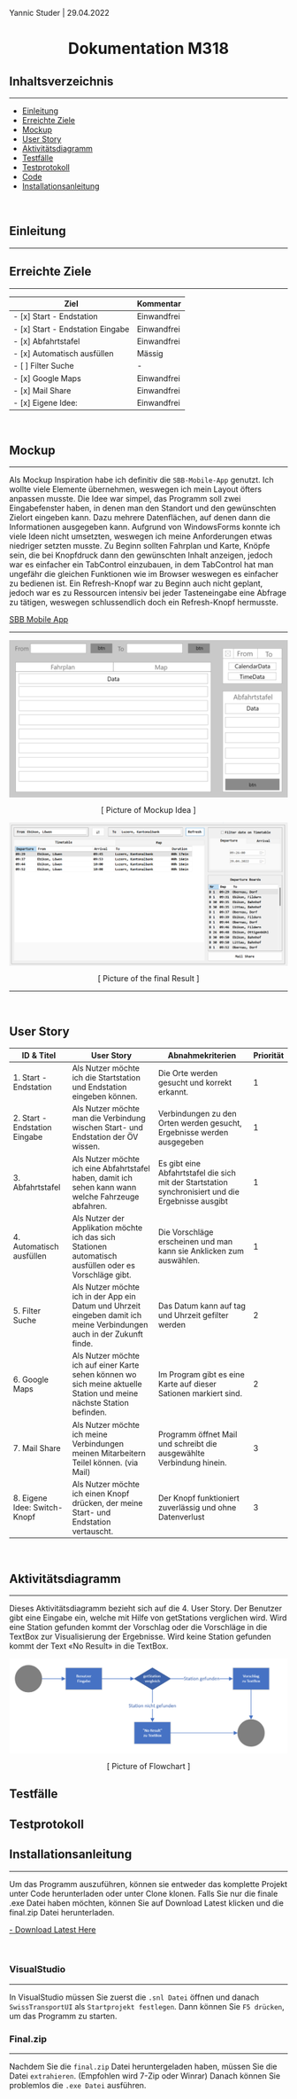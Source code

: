 <p align="left"> Yannic Studer | 29.04.2022</p1>
<h1 align="center"> Dokumentation M318</h1>

<h2 align="left"> Inhaltsverzeichnis</h1>

---

 - [Einleitung](#einl)
 - [Erreichte Ziele](#erre)
 - [Mockup](#mock)
 - [User Story](#user)
 - [Aktivitätsdiagramm](#aktiv)
 - [Testfälle](#test)
 - [Testprotokoll](#testproto)
 - [Code](#code)
 - [Installationsanleitung](#instal)

  <!--  - [Andere](#more) -->


<br>

<a name="einl"></a>
<h2>Einleitung</h2>

---

<a name="erre"></a>
<h2>Erreichte Ziele</h2>

---

| Ziel                             | Kommentar    |
|----------------------------------|--------------|
| - [x] Start - Endstation         | Einwandfrei  |
| - [x] Start - Endstation Eingabe | Einwandfrei  |
| - [x] Abfahrtstafel              | Einwandfrei  |
| - [x] Automatisch ausfüllen      | Mässig       |
| - [ ] Filter Suche               | -            |
| - [x] Google Maps                | Einwandfrei  |
| - [x] Mail Share                 | Einwandfrei  |
| - [x] Eigene Idee:               | Einwandfrei  |

<br>

<a name="mock"></a>
<h2>Mockup</h2>

---

Als Mockup Inspiration habe ich definitiv die `SBB-Mobile-App` genutzt. Ich wollte viele Elemente übernehmen, weswegen ich mein Layout öfters anpassen musste. Die Idee war simpel, das Programm soll zwei Eingabefenster haben, in denen man den Standort und den gewünschten Zielort eingeben kann. Dazu mehrere Datenflächen, auf denen dann die Informationen ausgegeben kann. Aufgrund von WindowsForms konnte ich viele Ideen nicht umsetzten, weswegen ich meine Anforderungen etwas niedriger setzten musste. Zu Beginn sollten Fahrplan und Karte, Knöpfe sein, die bei Knopfdruck dann den gewünschten Inhalt anzeigen, jedoch war es einfacher ein TabControl einzubauen, in dem TabControl hat man ungefähr die gleichen Funktionen wie im Browser weswegen es einfacher zu bedienen ist. Ein Refresh-Knopf war zu Beginn auch nicht geplant, jedoch war es zu Ressourcen intensiv bei jeder Tasteneingabe eine Abfrage zu tätigen, weswegen schlussendlich doch ein Refresh-Knopf hermusste.

[ SBB Mobile App ](https://play.google.com/store/apps/details?id=ch.sbb.mobile.android.b2c&hl=en&gl=US)

---

<p>
  <img align="center" src="img/TabletLayout.png"/>
  <p align="center">[ Picture of Mockup Idea ]</p>
  <img align="center" src="img/MyApp.png"/>
  <p align="center">[ Picture of the final Result ]</p>
</p>

---

<br>

<a name="user"></a>
<h2>User Story</h2>

|ID & Titel                      | User Story                                                               | Abnahmekriterien                                     | Priorität       |
|--------------------------------|--------------------------------------------------------------------------|------------------------------------------------------|-----------------|
| 1. Start - Endstation          | Als Nutzer möchte ich die Startstation und Endstation eingeben können. | Die Orte werden gesucht und korrekt erkannt. |1|
| 2. Start - Endstation Eingabe  | Als Nutzer möchte man die Verbindung wischen Start- und Endstation der ÖV wissen. | Verbindungen zu den Orten werden gesucht, Ergebnisse werden ausgegeben |1|
| 3. Abfahrtstafel               | Als Nutzer möchte ich eine Abfahrtstafel haben, damit ich sehen kann wann welche Fahrzeuge abfahren. | Es gibt eine Abfahrtstafel die sich mit der Startstation synchronisiert und die Ergebnisse ausgibt|1|
| 4. Automatisch ausfüllen       | Als Nutzer der Applikation möchte ich das sich Stationen automatisch ausfüllen oder es Vorschläge gibt. | Die Vorschläge erscheinen und man kann sie Anklicken zum auswählen. |1|
| 5. Filter Suche                | Als Nutzer möchte ich in der App ein Datum und Uhrzeit eingeben damit ich meine Verbindungen auch in der Zukunft finde. | Das Datum kann auf tag und Uhrzeit gefilter werden  |2|
| 6. Google Maps                 | Als Nutzer möchte ich auf einer Karte sehen können wo sich meine aktuelle Station und meine nächste Station befinden. | Im Program gibt es eine Karte auf dieser Sationen markiert sind. |2|
| 7. Mail Share                  | Als Nutzer möchte ich meine Verbindungen meinen Mitarbeitern Teilel können. (via Mail) | Programm öffnet Mail und schreibt die ausgewählte Verbindung hinein. |3|
| 8. Eigene Idee: Switch-Knopf   | Als Nutzer möchte ich einen Knopf drücken, der meine Start- und Endstation vertauscht. | Der Knopf funktioniert zuverlässig und ohne Datenverlust |3|

<br>


<a name="aktiv"></a>
<h2>Aktivitätsdiagramm</h2>

---

Dieses Aktivitätsdiagramm bezieht sich auf die 4. User Story. 
Der Benutzer gibt eine Eingabe ein, welche mit Hilfe von getStations verglichen wird.
Wird eine Station gefunden kommt der Vorschlag oder die Vorschläge in die TextBox zur Visualisierung der Ergebnisse. 
Wird keine Station gefunden kommt der Text «No Result» in die TextBox.

  <img align="center" src="img/Flowchart.png"/>
  <p align="center">[ Picture of Flowchart ]</p>

<a name="test"></a>
<h2>Testfälle</h2>

<a name="testproto"></a>
<h2>Testprotokoll</h2>

<a name="instal"></a>
<h2>Installationsanleitung</h2>

---

Um das Programm auszuführen, können sie entweder das komplette Projekt unter Code herunterladen oder unter Clone klonen. Falls Sie nur die finale .exe Datei haben möchten, können Sie auf Download Latest klicken und die final.zip Datei herunterladen.


[- Download Latest Here](/doc/fin/final.zip)

<br>

### VisualStudio
---
In VisualStudio müssen Sie zuerst die `.snl Datei` öffnen und danach `SwissTransportUI` als `Startprojekt festlegen`. Dann können Sie `F5 drücken`, um das Programm zu starten.


### Final.zip
---
Nachdem Sie die `final.zip` Datei heruntergeladen haben, müssen Sie die Datei `extrahieren`. (Empfohlen wird 7-Zip oder Winrar)
Danach können Sie problemlos die `.exe Datei` ausführen.


